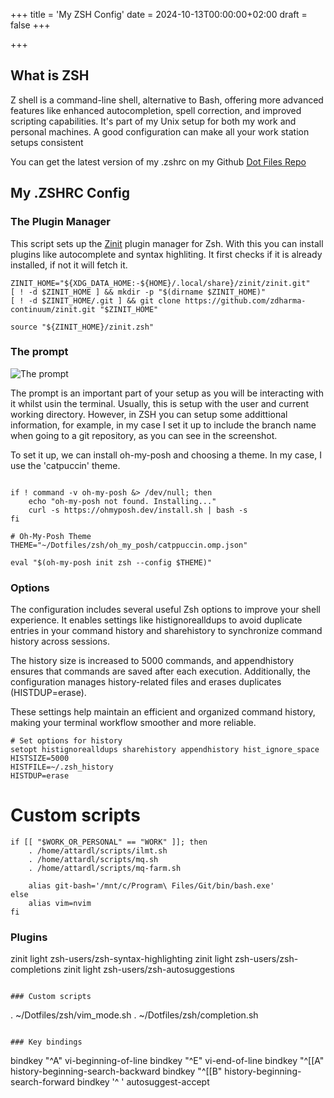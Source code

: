 +++
title = 'My ZSH Config'
date = 2024-10-13T00:00:00+02:00
draft = false
+++

+++
## What is ZSH

Z shell is a command-line shell, alternative to Bash, offering more advanced
features like enhanced autocompletion, spell correction, and improved scripting
capabilities. It's part of my Unix setup for both my work and personal machines.
A good configuration can make all your work station setups consistent 

You can get the latest version of my .zshrc on my Github [Dot Files
Repo](https://github.com/liamattard/Dotfiles)

## My .ZSHRC Config

### The Plugin Manager

This script sets up the [Zinit](https://github.com/zdharma-continuum/zinit)
plugin manager for Zsh. With this you can install plugins like autocomplete and
syntax highliting. It first checks if it is already installed, if not it will
fetch it.

```
ZINIT_HOME="${XDG_DATA_HOME:-${HOME}/.local/share}/zinit/zinit.git"
[ ! -d $ZINIT_HOME ] && mkdir -p "$(dirname $ZINIT_HOME)"
[ ! -d $ZINIT_HOME/.git ] && git clone https://github.com/zdharma-continuum/zinit.git "$ZINIT_HOME"

source "${ZINIT_HOME}/zinit.zsh"
```

### The prompt

![The prompt](/prompt.png)

The prompt is an important part of your setup as you will be interacting with it
whilst usin the terminal. Usually, this is setup with the user and current
working directory.  However, in ZSH you can setup some addittional information,
for example, in my case I set it up to include the branch name when going to a
git repository, as you can see in the screenshot.

To set it up, we can install oh-my-posh and choosing a theme. In my case, I use
the 'catpuccin' theme.
```

if ! command -v oh-my-posh &> /dev/null; then
    echo "oh-my-posh not found. Installing..."
    curl -s https://ohmyposh.dev/install.sh | bash -s
fi

# Oh-My-Posh Theme
THEME="~/Dotfiles/zsh/oh_my_posh/catppuccin.omp.json"

eval "$(oh-my-posh init zsh --config $THEME)"

```

### Options
The configuration includes several useful Zsh options to improve your shell experience. It enables settings like histignorealldups to avoid duplicate entries in your command history and sharehistory to synchronize command history across sessions. 

The history size is increased to 5000 commands, and appendhistory ensures that commands are saved after each execution. Additionally, the configuration manages history-related files and erases duplicates (HISTDUP=erase). 

These settings help maintain an efficient and organized command history, making your terminal workflow smoother and more reliable.
```
# Set options for history
setopt histignorealldups sharehistory appendhistory hist_ignore_space
HISTSIZE=5000
HISTFILE=~/.zsh_history
HISTDUP=erase
```

# Custom scripts
```
if [[ "$WORK_OR_PERSONAL" == "WORK" ]]; then
    . /home/attardl/scripts/ilmt.sh
    . /home/attardl/scripts/mq.sh
    . /home/attardl/scripts/mq-farm.sh

    alias git-bash='/mnt/c/Program\ Files/Git/bin/bash.exe'
else
    alias vim=nvim
fi
```
### Plugins
zinit light zsh-users/zsh-syntax-highlighting
zinit light zsh-users/zsh-completions
zinit light zsh-users/zsh-autosuggestions

```

### Custom scripts
```
. ~/Dotfiles/zsh/vim_mode.sh
. ~/Dotfiles/zsh/completion.sh

```

### Key bindings
```
bindkey "^A" vi-beginning-of-line
bindkey "^E" vi-end-of-line
bindkey "^[[A" history-beginning-search-backward
bindkey "^[[B" history-beginning-search-forward
bindkey '^ ' autosuggest-accept
```